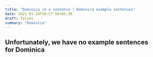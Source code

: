 ```yaml
---
title: "Dominica in a sentence | Dominica example sentences"
date: 2021-01-20T19:57:50+05:30
draft: falses
summary: "Dominica"
---
```

## Unfortunately, we have no example sentences for Dominica                 
